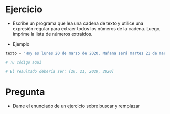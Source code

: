# Ejercicio

- Escribe un programa que lea una cadena de texto y utilice una expresión regular para extraer todos los números de la cadena. Luego, imprime la lista de números extraídos.

-  Ejemplo

```python
texto = "Hoy es lunes 20 de marzo de 2020. Mañana será martes 21 de marzo de 2020."

# Tu código aquí

# El resultado debería ser: [20, 21, 2020, 2020]
```

# Pregunta
- Dame el enunciado de un ejercicio sobre buscar y remplazar